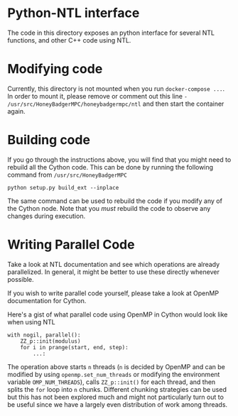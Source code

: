 # Python-NTL interface

The code in this directory exposes an python interface
for several NTL functions, and other C++ code using
NTL.

# Modifying code

Currently, this directory is not mounted when you run
`docker-compose ...`. In order to mount it, please remove
or comment out this line `- /usr/src/HoneyBadgerMPC/honeybadgermpc/ntl`
 and then start the container again.


# Building code

If you go through the instructions above, you will find that you might
need to rebuild all the Cython code. This can be done by running the
following command from `/usr/src/HoneyBadgerMPC`


```python setup.py build_ext --inplace```


The same command can be used to rebuild the code if you
modify any of the Cython node. Note that you *must* rebuild the code
to observe any changes during execution.

# Writing Parallel Code

Take a look at NTL documentation and see which operations are already
parallelized. In general, it might be better to use these directly
whenever possible.

If you wish to write parallel code yourself, please take a look
at OpenMP documentation for Cython.

Here's a gist of what parallel code using OpenMP in Cython would look
like when using NTL

```
with nogil, parallel():
    ZZ_p::init(modulus)
    for i in prange(start, end, step):
        ...:
```

The operation above starts `n` threads (`n` is decided by OpenMP and
can be modified by using `openmp.set_num_threads` or modifying the
environment variable `OMP_NUM_THREADS`), calls
`ZZ_p::init()` for each thread, and then splits the
`for` loop into `n` chunks. Different chunking strategies
can be used but this has not been explored much and might not
particularly turn out to be useful since we have a largely even
distribution of work among threads.